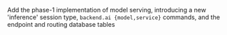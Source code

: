Add the phase-1 implementation of model serving, introducing a new 'inference' session type, `backend.ai {model,service}` commands, and the endpoint and routing database tables
